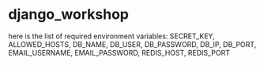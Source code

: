 # django_workshop
here is the list of required environment variables:
SECRET_KEY, ALLOWED_HOSTS, DB_NAME, DB_USER, DB_PASSWORD, DB_IP, DB_PORT, EMAIL_USERNAME, EMAIL_PASSWORD, REDIS_HOST, REDIS_PORT
